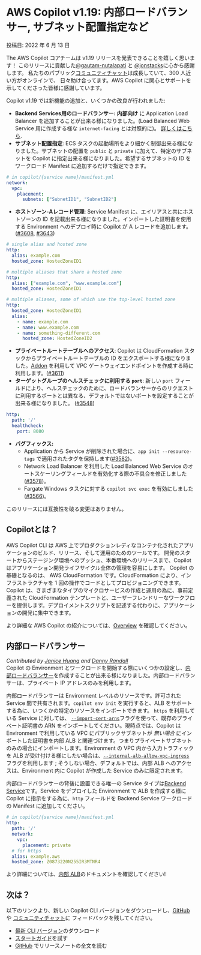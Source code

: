 # AWS Copilot v1.19: 内部ロードバランサー, サブネット配置指定など

投稿日: 2022 年 6 月 13 日

The AWS Copilot コアチームは v1.19 リリースを発表できることを嬉しく思います！
このリリースに貢献した[@gautam-nutalapati](https://github.com/gautam-nutalapati) と [@jonstacks](https://github.com/jonstacks)に心から感謝します。
私たちのパブリック[コミュニティチャット](https://gitter.im/aws/copilot-cli)は成長していて、300 人近い方がオンラインで、
日々助け合ってます。AWS Copilot に関心とサポートを示してくださった皆様に感謝しています。

Copilot v1.19 では新機能の追加と、いくつかの改良が行われました:

* **Backend Services用のロードバランサー:** **内部向け** に Application Load Balancer を追加することが出来る様になりました。(Load Balanced Web Service 用に作成する様な `internet-facing` とは対照的に)。 [詳しくはこちら](./#internal-load-balancers).
* **サブネット配置指定**:
ECS タスクの起動場所をより細かく制御出来る様になりました。サブネットの配置を `public` と `private` に加えて、特定のサブネットを Copilot に指定出来る様になりました。希望するサブネットの ID をワークロード Manifest に追加するだけで指定できます。
```yaml
# in copilot/{service name}/manifest.yml
network:
  vpc:
    placement:
      subnets: ["SubnetID1", "SubnetID2"]
```
* **ホストゾーン-Aレコード管理**:
Service Manifest に、エイリアスと共にホストゾーンの ID を記載出来る様になりました。インポートした証明書を使用する Environment へのデプロイ時に Copilot が A レコードを追加します。([#3608](https://github.com/aws/copilot-cli/pull/3608), [#3643](https://github.com/aws/copilot-cli/pull/3643))
```yaml
# single alias and hosted zone
http:
  alias: example.com
  hosted_zone: HostedZoneID1

# multiple aliases that share a hosted zone
http:
  alias: ["example.com", "www.example.com"]
  hosted_zone: HostedZoneID1

# multiple aliases, some of which use the top-level hosted zone
http:
  hosted_zone: HostedZoneID1
  alias:
    - name: example.com
    - name: www.example.com
    - name: something-different.com
      hosted_zone: HostedZoneID2
```
* **プライベートルートテーブルへのアクセス**:
Copilot は CloudFormation スタックからプライベートルートテーブルの ID をエクスポートする様になりました。[Addon](../docs/developing/addons/modeling.ja.md) を利用して VPC ゲートウェイエンドポイントを作成する時に利用します。([#3611](https://github.com/aws/copilot-cli/pull/3611))
* **ターゲットグループのヘルスチェックに利用する `port`**:
新しい `port` フィールドにより、ヘルスチェックのために、ロードバランサーからのリクエストに利用するポートとは異なる、デフォルトではないポートを設定することが出来る様になりました。
([#3548](https://github.com/aws/copilot-cli/pull/3548))
```yaml
http:
  path: '/'
  healthcheck:
    port: 8080
```

* **バグフィックス:**
    * Application から Service が削除された場合に、`app init --resource-tags` で適用されたタグを保持します([#3582](https://github.com/aws/copilot-cli/pull/3582))。
    * Network Load Balancer を利用した Load Balanced Web Service のオートスケーリングフィールドを有効化する際の不具合を修正しました([#3578](https://github.com/aws/copilot-cli/pull/3578))。
    * Fargate Windows タスクに対する `copilot svc exec` を有効にしました([#3566](https://github.com/aws/copilot-cli/pull/3566))。

このリリースには互換性を破る変更はありません。

## Copilotとは？

AWS Copilot CLI は AWS 上でプロダクションレディなコンテナ化されたアプリケーションのビルド、リリース、そして運用のためのツールです。
開発のスタートからステージング環境へのプッシュ、本番環境へのリリースまで、Copilot はアプリケーション開発ライフサイクル全体の管理を容易にします。
Copilot の基礎となるのは、 AWS CloudFormation です。CloudFormation により、インフラストラクチャを 1 回の操作でコードとしてプロビジョニングできます。
Copilot は、さまざまなタイプのマイクロサービスの作成と運用の為に、事前定義された CloudFormation テンプレートと、ユーザーフレンドリーなワークフローを提供します。デプロイメントスクリプトを記述する代わりに、アプリケーションの開発に集中できます。

より詳細な AWS Copilot の紹介については、[Overview](../docs/concepts/overview.ja.md) を確認してください。

<a id="internal-load-balancers"></a>
## 内部ロードバランサー
_Contributed by [Janice Huang](https://github.com/huanjani) and [Danny Randall](https://github.com/dannyrandall)_  
Copilot の Environment とワークロードを開始する際にいくつかの設定し、[内部ロードバランサー](https://docs.aws.amazon.com/ja_jp/elasticloadbalancing/latest/classic/elb-internal-load-balancers.html)を作成することが出来る様になりました。内部ロードバランサーは、プライベート IP アドレスのみを利用します。

内部ロードバランサーは Environment レベルのリソースです。許可された Service 間で共有されます。`copilot env init` を実行すると、ALB をサポートする為に、いつくかの特定のリソースをインポートできます。 `https` を利用している Service に対しては、 [`--import-cert-arns`](../docs/commands/env-init.ja.md#what-are-the-flags)フラグを使って、既存のプライベート証明書の ARN をインポートしてください。現時点では、Copilot は Environment で利用している VPC にパブリックサブネットが *無い場合* にインポートした証明書を内部 ALB と関連づけます。つまりプライベートサブネットのみの場合にインポートします。Environment の VPC 内から入力トラフィックを ALB が受け付ける様にしたい場合は、[`--internal-alb-allow-vpc-ingress`](../docs/commands/env-init.ja.md#what-are-the-flags) フラグを利用します ; そうしない場合、デフォルトでは、内部 ALB へのアクセスは、Environment 内に Copilot が作成した Service のみに限定されます。

内部ロードバランサーの背後に設置できる唯一の Service タイプは[Backend Service](../docs/concepts/services.ja.md#backend-service)です。Service をデプロイした Environment で ALB を作成する様に Copilot に指示をする為に、`http` フィールドを Backend Service ワークロードの Manifest に追加してください。


```yaml
# in copilot/{service name}/manifest.yml
http:
  path: '/'
  network:
    vpc:
      placement: private
  # for https
  alias: example.aws
  hosted_zone: Z0873220N255IR3MTNR4
```
より詳細については、[内部 ALB](../docs/developing/internal-albs.en.md)のドキュメントを確認してください!

## 次は？

以下のリンクより、新しい Copilot CLI バージョンをダウンロードし、[GitHub](https://github.com/aws/copilot-cli/) や [コミュニティチャット](https://gitter.im/aws/copilot-cli)に
フィードバックを残してください。

* [最新 CLI バージョン](../docs/getting-started/install.ja.md)のダウンロード
* [スタートガイド](../docs/getting-started/first-app-tutorial.ja.md)を試す
* [GitHub](https://github.com/aws/copilot-cli/releases/tag/v1.19.0) でリリースノートの全文を読む
